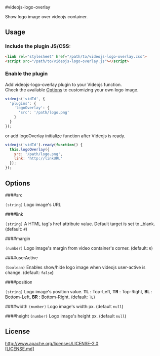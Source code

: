 #videojs-logo-overlay

Show logo image over videojs container.


## Usage

### Include the plugin JS/CSS:

```html
<link rel="stylesheet" href="/path/to/videojs-logo-overlay.css">
<script src="/path/to/videojs-logo-overlay.js"></script>
```

### Enable the plugin
Add videojs-logo-overlay plugin to your Videojs function.  
Check the available [Options](#options) to customizing your own logo image.

```js
videojs('vidId', {
  'plugins': {
    'logoOverlay': {
      'src': '/path/logo.png'
    }
  }
});
```

or add logoOverlay initialize function after Videojs is ready.

```js
videojs('vidId').ready(function() {
  this.logoOverlay({
    src: '/path/logo.png',
    link: 'http://linkURL'
  });
});
```

## Options

####src 

`(string)` Logo image's URL

####link 

`(string)` A HTML tag's href attribute value. Default target is set to _blank.  (default: `#`)


####margin 

`(number)` Logo image's margin from video container's corner. (default: `0`)

####userActive 

`(boolean)` Enables show/hide logo image when videojs user-active is change. (default: `false`)

####position 

`(string)` Logo image's position value. **TL** : Top-Left, **TR** : Top-Right, **BL** : Bottom-Left, **BR** : Bottom-Right. (default: `TL`)

####width 
`(number)` Logo image's width px. (default `null`)

####height
`(number)` Logo image's height px. (default `null`)


## License

http://www.apache.org/licenses/LICENSE-2.0  
[[LICENSE.md]](https://github.com/marufactory2/videojs-logo-overlay/blob/master/LICENSE.md)
